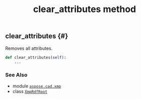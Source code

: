 ﻿---
title: clear_attributes method
second_title: Aspose.CAD for Python via .NET API References
description: 
type: docs
weight: 30
url: /python-net/aspose.cad.xmp/xmprdfroot/clear_attributes/
is_root: false
---

## clear_attributes {#}

Removes all attributes.



```python
def clear_attributes(self):
    ...
```





### See Also
* module [`aspose.cad.xmp`](../../)
* class [`XmpRdfRoot`](/cad/python-net/aspose.cad.xmp/xmprdfroot)
